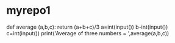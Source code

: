 # myrepo1
def average (a,b,c):
    return (a+b+c)/3
a=int(input())
b-int(input())
c=int(input())
print('Average of three numbers = ',average(a,b,c))